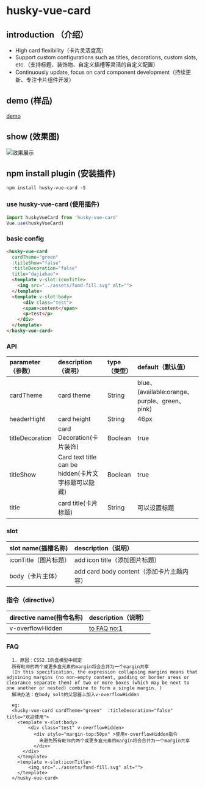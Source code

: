 # husky-vue-card

## introduction （介绍）

* High card flexibility（卡片灵活度高）
* Support custom configurations such as titles, decorations, custom slots, etc.（支持标题、装饰物、自定义插槽等灵活的自定义配置）
* Continuously update, focus on card component development（持续更新、专注卡片组件开发）

## demo (样品) 
  [demo](https://huskyareyouscared.github.io/husky-vue-card/dist/index.html)

## show (效果图)
  ![效果展示](https://huskyareyouscared.github.io/husky-vue-card/src/assets/demo.png)

## npm install plugin (安装插件)
```
npm install husky-vue-card -S
```
### use husky-vue-card (使用插件)
```javascript
import huskyVueCard from 'husky-vue-card'
Vue.use(huskyVueCard)
```

### basic config
```html
<husky-vue-card 
  cardTheme="green" 
  :titleShow="false" 
  :titleDecoration="false" 
  title="dajiahao">
  <template v-slot:iconTitle>
    <img src="../assets/fund-fill.svg" alt="">
  </template>
  <template v-slot:body>
      <div class="test">
      <span>content</span>
      <p>test</p>
    </div>
  </template>
</husky-vue-card>
```

### API
| parameter（参数） | description（说明） | type（类型） | default（默认值） |
| :- | :- | :- | :- |
| cardTheme | card theme | String | blue、(available:orange、purple、green、pink) |
| headerHight | card height | String | 46px |
| titleDecoration | card Decoration(卡片装饰) | Boolean | true |
| titleShow | Card text title can be hidden(卡片文字标题可以隐藏) | Boolean | true |
| title | card title(卡片标题) | String | 可以设置标题 |

### slot
| slot name(插槽名称) | description（说明） |
| :- | :- |
| iconTitle（图片标题） |  add icon title（添加图片标题） |
| body（卡片主体） | add card body content（添加卡片主题内容） |

### 指令（directive）
| directive name(指令名称) | description（说明） |
| :- | :- |
| v-overflowHidden |  [to FAQ no:1](#FAQ) |


### FAQ

```
  1. 原因：CSS2.1的盒模型中规定
  所有毗邻的两个或更多盒元素的margin将会合并为一个margin共享
  (In this specification, the expression collapsing margins means that adjoining margins (no non-empty content, padding or border areas or clearance separate them) of two or more boxes (which may be next to one another or nested) combine to form a single margin. )
  解决办法：在body solt的父容器上加入v-overflowHidden

  eg:
  <husky-vue-card cardTheme="green"  :titleDecoration="false" title="欢迎使用">
    <template v-slot:body>
        <div class="test" v-overflowHidden>
          <div style="margin-top:50px" >使用v-overflowHidden指令
            来避免所有毗邻的两个或更多盒元素的margin将会合并为一个margin共享
          </div>
      </div>
    </template>
    <template v-slot:iconTitle>
        <img src="../assets/fund-fill.svg" alt="">
    </template>
  </husky-vue-card>
```